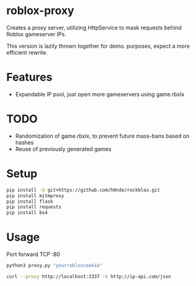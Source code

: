 # roblox-proxy
Creates a proxy server, utilizing HttpService to mask requests behind Roblox gameserver IPs.

This version is lazily thrown together for demo. purposes, expect a more efficient rewrite.

# Features
- Expandable IP pool, just open more gameservers using game.rbxlx

# TODO
- Randomization of game.rbxlx, to prevent future mass-bans based on hashes
- Reuse of previously generated games

# Setup
```bash
pip install -U git+https://github.com/h0nde/rockblox.git
pip install mitmproxy
pip install flask
pip install requests
pip install bs4
```

# Usage
Port forward TCP :80

```bash
python3 proxy.py "yourrobloxcookie"
```

```bash
curl --proxy http://localhost:3337 -k http://ip-api.com/json
```
